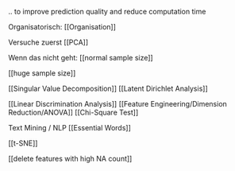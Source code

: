 .. to improve prediction quality and reduce computation time

Organisatorisch:
[[Organisation]]

Versuche zuerst
[[PCA]]

Wenn das nicht geht:
[[normal sample size]]

[[huge sample size]]

[[Singular Value Decomposition]]
[[Latent Dirichlet Analysis]]

[[Linear Discrimination Analysis]]
[[Feature Engineering/Dimension Reduction/ANOVA]]
[[Chi-Square Test]]

Text Mining / NLP
[[Essential Words]]


[[t-SNE]]

[[delete features with high NA count]]